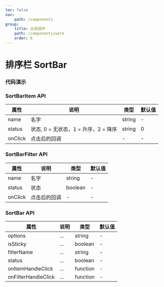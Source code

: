 ```yaml
---
toc: false
nav:
    path: /components
group:
    title: 业务组件
    path: /components/work
    order: 6
---
```


# 排序栏 SortBar

### 代码演示

<code src="./demo/index.tsx"></code>

### SortBarItem API

| 属性    | 说明                                 | 类型   | 默认值 |
| ------- | ------------------------------------ | ------ | ------ |
| name    | 名字                                 | string | -      |
| status  | 状态, 0 = 无状态，1 = 升序，2 = 降序 | string | 0      |
| onClick | 点击后的回调                         | -      | -      |

### SortBarFilter API

| 属性    | 说明         | 类型    | 默认值 |
| ------- | ------------ | ------- | ------ |
| name    | 名字         | string  | -      |
| status  | 状态         | boolean | -      |
| onClick | 点击后的回调 | -       | -      |

### SortBar API

| 属性                | 说明 | 类型     | 默认值 |
| ------------------- | ---- | -------- | ------ |
| options             | ...  | string   | -      |
| isSticky            | ...  | boolean  | -      |
| filterName          | ...  | string   | -      |
| status              | ...  | boolean  | -      |
| onItemHandleClick   | ...  | function | -      |
| onFilterHandleClick | ...  | function | -      |
